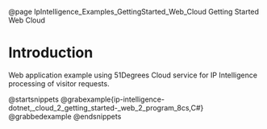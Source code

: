 @page IpIntelligence_Examples_GettingStarted_Web_Cloud Getting Started Web Cloud

# Introduction

Web application example using 51Degrees Cloud service for IP Intelligence processing of visitor requests.

@startsnippets
@grabexample{ip-intelligence-dotnet,_cloud_2_getting_started-_web_2_program_8cs,C#}
@grabbedexample
@endsnippets